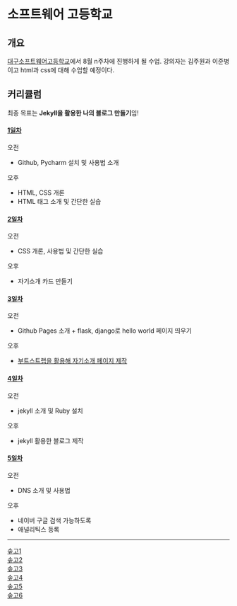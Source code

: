# 소프트웨어 고등학교

## 개요
[대구소프트웨어고등학교](http://www.dgsw.hs.kr/)에서 8월 n주차에 진행하게 될  수업. 강의자는 김주원과 이준병이고 html과 css에 대해 수업할 예정이다.

## 커리큘럼
최종 목표는 **Jekyll을 활용한 나의 블로그 만들기**임!
#### [1일차](1st.md)
오전
- Github, Pycharm 설치 및 사용법 소개

오후
- HTML, CSS 개론
- HTML 태그 소개 및 간단한 실습

#### [2일차](./2nd.md)
오전
- CSS 개론, 사용법 및 간단한 실습

오후
- 자기소개 카드 만들기

#### [3일차](./3rd.md)
오전
- Github Pages 소개 + flask, django로 hello world 페이지 띄우기

오후
- [부트스트랩을 활용해 자기소개 페이지 제작](https://github.com/haedal-with-knu/WWW/blob/master/documents/6.introductionWeb.md)

#### [4일차](./4th.md)
오전
- jekyll 소개 및 Ruby 설치

오후
- jekyll 활용한 블로그 제작

#### [5일차](./5th.md)
오전
- DNS 소개 및 사용법

오후
- 네이버 구글 검색 가능하도록
- 애널리틱스 등록
--------

[솦고1](Software.md)  
[솦고2](Software2.md)  
[솦고3](Software3.md)  
[솦고4](Software4.md)  
[솦고5](Software5.md)  
[솦고6](Software6.md)